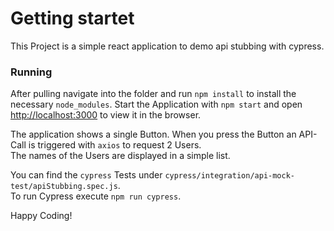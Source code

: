 # Getting startet  
 
 This Project is a simple react application to demo api stubbing with cypress.

### Running
  
After pulling navigate into the folder and run ```npm install``` to install the necessary ```node_modules```.
Start the Application with ```npm start``` and open [http://localhost:3000](http://localhost:3000) to view it in the browser.  
  
The application shows a single Button. When you press the Button an API-Call is triggered with ```axios``` to request 2 Users.  
The names of the Users are displayed in a simple list.  
  
You can find the ```cypress``` Tests under ```cypress/integration/api-mock-test/apiStubbing.spec.js```.  
To run Cypress execute ```npm run cypress```.  
  
  
Happy Coding!